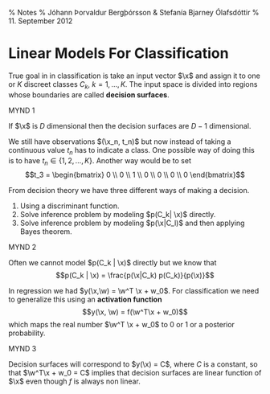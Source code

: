 % Notes
% Jóhann Þorvaldur Bergþórsson & Stefanía Bjarney Ólafsdóttir
% 11. September 2012

# Linear Models For Classification

True goal in in classification is take an input vector $\x$ and assign it to one or $K$ discreet classes $C_k$, $k=1, \dotsc, K$. The input space is divided into regions whose boundaries are called **decision surfaces**.

MYND 1

If $\x$ is $D$ dimensional then the decision surfaces are $D-1$ dimensional.

We still have observations $(\x_n, t_n)$ but now instead of taking a continuous value $t_n$ has to indicate a class. One possible way of doing this is to have $t_n \in \{1,2, \dotsc, K \}$. Another way would be to set
$$t_3 = \begin{bmatrix}
    0 \\ 0 \\ 1  \\ 0 \\ 0 \\ 0 \\ 0
\end{bmatrix}$$

From decision theory we have three different ways of making a decision.

1. Using a discriminant function.
2. Solve inference problem by modeling $p(C_k| \x)$ directly.
3. Solve inference problem by modeling $p(\x|C_l)$ and then applying Bayes theorem.

MYND 2

Often we cannot model $p(C_k | \x)$ directly but we know that
$$p(C_k | \x) = \frac{p(\x|C_k) p(C_k)}{p(\x)}$$

In regression we had $y(\x,\w) = \w^T \x + w_0$. For classification we need to generalize this using an **activation function**
$$y(\x, \w) = f(\w^T\x + w_0)$$
which maps the real number $\w^T \x + w_0$ to $0$ or $1$ or a posterior probability.

MYND 3

Decision surfaces will correspond to $y(\x) = C$, where $C$ is a constant, so that $\w^T\x + w_0 = C$ implies that decision surfaces are linear function of $\x$ even though $f$ is always non linear.


